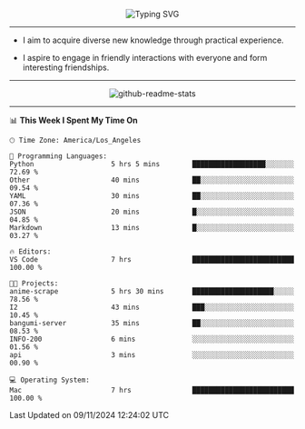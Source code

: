<p align="center">
  <img src="https://readme-typing-svg.demolab.com?font=Fira+Code&weight=500&size=32&duration=2500&pause=1600&center=true&vCenter=true&random=false&width=1024&height=64&lines=Hi+there+%F0%9F%91%8B;I'm+delighted+you+could+make+it+here+%F0%9F%8E%89;I'm+Harry%2C+a+college+student+still+finding+my+way" alt="Typing SVG" />
</p>


---


- I aim to acquire diverse new knowledge through practical experience.

- I aspire to engage in friendly interactions with everyone and form interesting friendships.


---


<p align="center">
  <img src="https://github-readme-stats.vercel.app/api?username=Harry-Jing&show_icons=true" alt="github-readme-stats"/>
</p>


---

<!--START_SECTION:waka-->
📊 **This Week I Spent My Time On** 

```text
🕑︎ Time Zone: America/Los_Angeles

💬 Programming Languages: 
Python                   5 hrs 5 mins        ██████████████████░░░░░░░   72.69 % 
Other                    40 mins             ██░░░░░░░░░░░░░░░░░░░░░░░   09.54 % 
YAML                     30 mins             ██░░░░░░░░░░░░░░░░░░░░░░░   07.36 % 
JSON                     20 mins             █░░░░░░░░░░░░░░░░░░░░░░░░   04.85 % 
Markdown                 13 mins             █░░░░░░░░░░░░░░░░░░░░░░░░   03.27 % 

🔥 Editors: 
VS Code                  7 hrs               █████████████████████████   100.00 % 

🐱‍💻 Projects: 
anime-scrape             5 hrs 30 mins       ████████████████████░░░░░   78.56 % 
I2                       43 mins             ███░░░░░░░░░░░░░░░░░░░░░░   10.45 % 
bangumi-server           35 mins             ██░░░░░░░░░░░░░░░░░░░░░░░   08.53 % 
INFO-200                 6 mins              ░░░░░░░░░░░░░░░░░░░░░░░░░   01.56 % 
api                      3 mins              ░░░░░░░░░░░░░░░░░░░░░░░░░   00.90 % 

💻 Operating System: 
Mac                      7 hrs               █████████████████████████   100.00 % 
```


 Last Updated on 09/11/2024 12:24:02 UTC
<!--END_SECTION:waka-->
